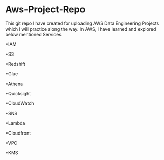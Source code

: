 # Aws-Project-Repo
This git repo I have created for uploading AWS Data Engineering Projects which I will practice along the way.
In AWS, I have learned and explored below mentioned Services.

*IAM

*S3

*Redshift

*Glue

*Athena

*Quicksight

*CloudWatch

*SNS

*Lambda

*Cloudfront

*VPC

*KMS


